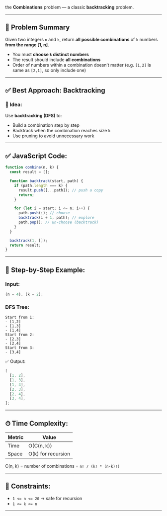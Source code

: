 the **Combinations** problem — a classic **backtracking** problem.

---

## 🧠 Problem Summary

Given two integers `n` and `k`, return **all possible combinations** of `k` numbers **from the range \[1, n]**.

- You must **choose `k` distinct numbers**
- The result should include **all combinations**
- Order of numbers within a combination doesn’t matter (e.g. `[1,2]` is same as `[2,1]`, so only include one)

---

## ✅ Best Approach: Backtracking

### 🎯 Idea:

Use **backtracking (DFS)** to:

- Build a combination step by step
- Backtrack when the combination reaches size `k`
- Use pruning to avoid unnecessary work

---

## ✅ JavaScript Code:

```javascript
function combine(n, k) {
  const result = [];

  function backtrack(start, path) {
    if (path.length === k) {
      result.push([...path]); // push a copy
      return;
    }

    for (let i = start; i <= n; i++) {
      path.push(i); // choose
      backtrack(i + 1, path); // explore
      path.pop(); // un-choose (backtrack)
    }
  }

  backtrack(1, []);
  return result;
}
```

---

## 🔁 Step-by-Step Example:

### Input:

```js
(n = 4), (k = 2);
```

### DFS Tree:

```text
Start from 1:
- [1,2]
- [1,3]
- [1,4]
Start from 2:
- [2,3]
- [2,4]
Start from 3:
- [3,4]
```

✅ Output:

```js
[
  [1, 2],
  [1, 3],
  [1, 4],
  [2, 3],
  [2, 4],
  [3, 4],
];
```

---

## ⏱ Time Complexity:

| Metric | Value              |
| ------ | ------------------ |
| Time   | O(C(n, k))         |
| Space  | O(k) for recursion |

C(n, k) = number of combinations = `n! / (k! * (n-k)!)`

---

## 🔁 Constraints:

- `1 <= n <= 20` → safe for recursion
- `1 <= k <= n`

---
